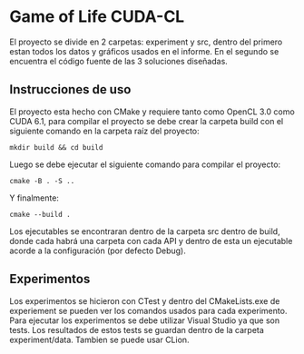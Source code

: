 # Game of Life CUDA-CL
El proyecto se divide en 2 carpetas: experiment y src, dentro del primero estan todos los datos y gráficos usados en el informe. En el segundo se encuentra el código fuente de las 3 soluciones diseñadas.

## Instrucciones de uso
El proyecto esta hecho con CMake y requiere tanto como OpenCL 3.0 como CUDA 6.1, para compilar el proyecto se debe crear la carpeta build con el siguiente comando en la carpeta raíz del proyecto:
```
mkdir build && cd build
```

Luego se debe ejecutar el siguiente comando para compilar el proyecto:
```
cmake -B . -S ..
```

Y finalmente:
```
cmake --build .
```

Los ejecutables se encontraran dentro de la carpeta src dentro de build, donde cada habrá una carpeta con cada API y dentro de esta un ejecutable acorde a la configuración (por defecto Debug).

## Experimentos
Los experimentos se hicieron con CTest y dentro del CMakeLists.exe de experiement se pueden ver los comandos usados para cada experimento. Para ejecutar los experimentos se debe utilizar Visual Studio ya que son tests. Los resultados de estos tests se guardan dentro de la carpeta experiment/data. Tambien se puede usar CLion.
